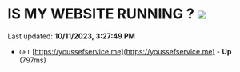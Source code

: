 # IS MY WEBSITE RUNNING ? [![](https://img.shields.io/static/v1?label=Sponsor&message=%E2%9D%A4&logo=GitHub&color=%23fe8e86)](https://github.com/sponsors/<username>)

Last updated: **10/11/2023, 3:27:49 PM**

- `GET` [https://youssefservice.me](https://youssefservice.me) - **Up** (797ms)
